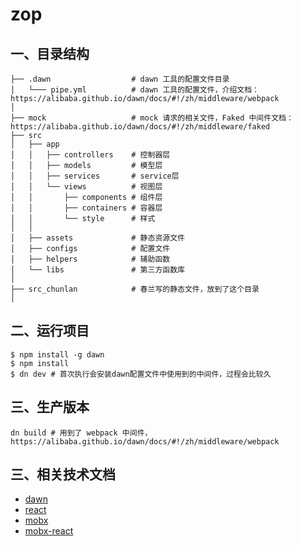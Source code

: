 # zop

## 一、目录结构

```
├── .dawn                  # dawn 工具的配置文件目录
│   └─── pipe.yml          # dawn 工具的配置文件，介绍文档：https://alibaba.github.io/dawn/docs/#!/zh/middleware/webpack
│
├── mock                   # mock 请求的相关文件，Faked 中间件文档：https://alibaba.github.io/dawn/docs/#!/zh/middleware/faked
├── src
│   ├── app
│   │   ├── controllers    # 控制器层
│   │   ├── models         # 模型层
│   │   ├── services       # service层
│   │   └── views          # 视图层
│   │       ├── components # 组件层
│   │       ├── containers # 容器层
│   │       └── style      # 样式
│   │
│   ├── assets             # 静态资源文件
│   ├── configs            # 配置文件
│   ├── helpers            # 辅助函数
│   └── libs               # 第三方函数库
│ 
├── src_chunlan            # 春兰写的静态文件，放到了这个目录
│
```

## 二、运行项目

```
$ npm install -g dawn
$ npm install
$ dn dev # 首次执行会安装dawn配置文件中使用到的中间件，过程会比较久
```

## 三、生产版本

```
dn build # 用到了 webpack 中间件，https://alibaba.github.io/dawn/docs/#!/zh/middleware/webpack
```

## 三、相关技术文档
 - [dawn](https://alibaba.github.io/dawn/)
 - [react](https://doc.react-china.org)
 - [mobx](https://cn.mobx.js.org)
 - [mobx-react](https://www.npmjs.com/package/mobx-react)